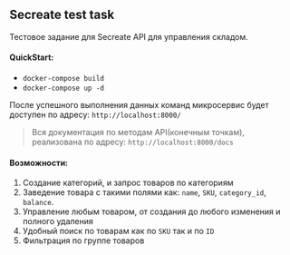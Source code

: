 ## Secreate test task

Тестовое задание для Secreate
API для управления складом.

#### QuickStart:

- `docker-compose build`
- `docker-compose up -d`

После успешного выполнения данных команд микросервис будет доступен по адресу: `http://localhost:8000/`

> Вся документация по методам API(конечным точкам), реализована по адресу: `http://localhost:8000/docs`


#### Возможности:

1. Создание категорий, и запрос товаров по категориям
2. Заведение товара с такими полями как: `name`, `SKU`, `category_id`, `balance`.
3. Управление любым товаром, от создания до любого изменения и полного удаления
4. Удобный поиск по товарам как по `SKU` так и по `ID`
5. Фильтрация по группе товаров
